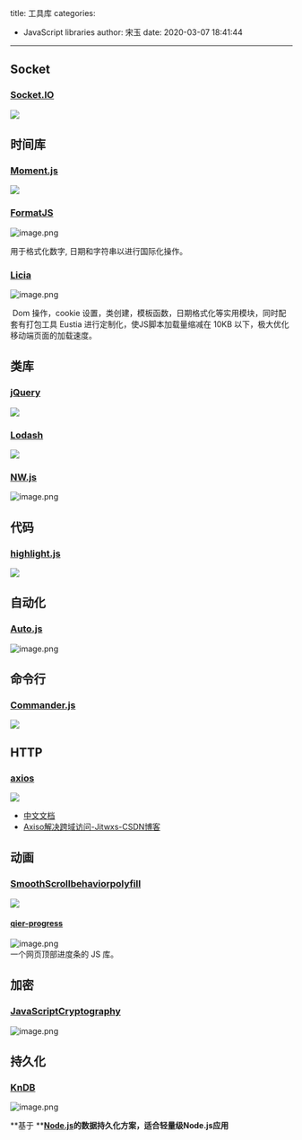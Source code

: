 title: 工具库
categories:
 - JavaScript libraries
author: 宋玉
date: 2020-03-07 18:41:44
---

## Socket

### [Socket.IO](https://socket.io/)
![](https://cdn.nlark.com/yuque/0/2020/png/394169/1583055009118-4f8d816e-59a3-4248-acdd-dd3551f0874d.png#align=left&display=inline&height=769&originHeight=769&originWidth=1440&size=0&status=done&style=none&width=1440)

## 时间库

### [Moment.js](http://momentjs.cn/)
![](https://cdn.nlark.com/yuque/0/2020/png/394169/1583055009121-2090c591-1ac2-4c4a-8795-09a1143d83f9.png#align=left&display=inline&height=769&originHeight=769&originWidth=1440&size=0&status=done&style=none&width=1440)

### [FormatJS](https://formatjs.io/)
![image.png](https://cdn.nlark.com/yuque/0/2020/png/394169/1583195611106-12e6750b-6e27-4312-bebd-74797fc1190b.png#align=left&display=inline&height=736&name=image.png&originHeight=1472&originWidth=2876&size=883699&status=done&style=none&width=1438)

用于格式化数字, 日期和字符串以进行国际化操作。

### [Licia](https://licia.liriliri.io/)
![image.png](https://cdn.nlark.com/yuque/0/2020/png/394169/1583194910804-935b35b4-e2ec-47ab-aa5c-b0a0f4208864.png#align=left&display=inline&height=763&name=image.png&originHeight=1526&originWidth=2878&size=1299379&status=done&style=none&width=1439)

 Dom 操作，cookie 设置，类创建，模板函数，日期格式化等实用模块，同时配套有打包工具 Eustia 进行定制化，使JS脚本加载量缩减在 10KB 以下，极大优化移动端页面的加载速度。

## 类库

### [jQuery](https://api.jquery.com/)
![](https://cdn.nlark.com/yuque/0/2020/png/394169/1583055009234-dc31c71e-964f-4944-b2f7-15eb0501f4e1.png#align=left&display=inline&height=769&originHeight=769&originWidth=1440&size=0&status=done&style=none&width=1440)

### [Lodash](https://www.lodashjs.com/)
![](https://cdn.nlark.com/yuque/0/2020/png/394169/1583055009156-843494f1-3f88-48a2-9c66-59ec5777e066.png#align=left&display=inline&height=769&originHeight=769&originWidth=1440&size=0&status=done&style=none&width=1440)

### [NW.js](https://nwjs.io/)
![image.png](https://cdn.nlark.com/yuque/0/2020/png/394169/1583194843567-c073f8cc-0853-46de-8be7-66572aaa37a1.png#align=left&display=inline&height=761&name=image.png&originHeight=1522&originWidth=2868&size=716822&status=done&style=none&width=1434)

## 代码

### [highlight.js](https://highlightjs.org/)
![](https://cdn.nlark.com/yuque/0/2020/png/394169/1583055009295-8372f01e-3963-4c1a-9cc6-369b8edba0e0.png#align=left&display=inline&height=769&originHeight=769&originWidth=1440&size=0&status=done&style=none&width=1440)

## 自动化

### [Auto.js](https://hyb1996.github.io/AutoJs-Docs/#/)
![image.png](https://cdn.nlark.com/yuque/0/2020/png/394169/1583194766205-054911e6-c610-45ff-8512-f1c763d87f07.png#align=left&display=inline&height=762&name=image.png&originHeight=1524&originWidth=2870&size=518040&status=done&style=none&width=1435)

## 命令行

### [Commander.js](https://www.cnblogs.com/mirandachen/p/9826886.html)
![](https://cdn.nlark.com/yuque/0/2020/png/394169/1583055009135-1d3e767f-e2e8-4993-9a94-9892ac33cfc8.png#align=left&display=inline&height=769&originHeight=769&originWidth=1440&size=0&status=done&style=none&width=1440)


## HTTP

### [axios](http://www.axios-js.com/zh-cn/docs/)
![](https://cdn.nlark.com/yuque/0/2020/png/394169/1583055009266-bfaf3b80-6aa5-4546-b0d2-39a767a71317.png#align=left&display=inline&height=769&originHeight=769&originWidth=1440&size=0&status=done&style=none&width=1440)

- [中文文档](https://www.kancloud.cn/yunye/axios/234845)
- [Axiso解决跨域访问-Jitwxs-CSDN博客](https://blog.csdn.net/yuanlaijike/article/details/80522621)


## 动画

### [SmoothScrollbehaviorpolyfill](http://iamdustan.com/smoothscroll/)

![](https://cdn.nlark.com/yuque/0/2020/png/394169/1583055009222-9ed59afe-97ee-4684-8fde-4e07002ae108.png#align=left&display=inline&height=769&originHeight=769&originWidth=1440&size=0&status=done&style=none&width=1440)

#### [qier-progress](https://github.com/vortesnail/qier-progress)
![image.png](https://cdn.nlark.com/yuque/0/2020/png/394169/1583577643241-16c7d2ea-1945-472d-8ada-e4ea46d818e2.png#align=left&display=inline&height=769&name=image.png&originHeight=1538&originWidth=2882&size=246412&status=done&style=none&width=1441)<br />一个网页顶部进度条的 JS 库。

## 加密

### [JavaScriptCryptography](http://cryptojs.altervista.org/)
![image.png](https://cdn.nlark.com/yuque/0/2020/png/394169/1583195533639-fb8e73ba-0301-479f-a864-c893fc7541b4.png#align=left&display=inline&height=763&name=image.png&originHeight=1526&originWidth=2876&size=326138&status=done&style=none&width=1438)


## 持久化

### [KnDB](https://github.com/Knove/knDB/blob/master/README.CN.md)
![image.png](https://cdn.nlark.com/yuque/0/2020/png/394169/1583068144114-adc37edc-6ee7-454a-87bc-150bf8b9b0f7.png#align=left&display=inline&height=764&name=image.png&originHeight=1528&originWidth=2874&size=283050&status=done&style=none&width=1437)

**基于 **[**Node.js**](https://nodejs.org/)**的数据持久化方案，适合轻量级Node.js应用**
